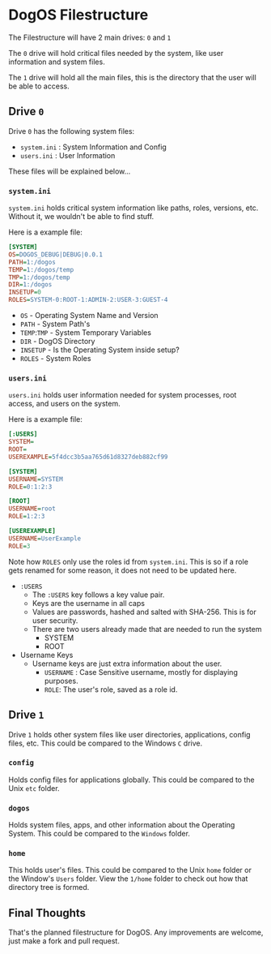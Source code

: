# DogOS Filestructure

The Filestructure will have 2 main drives: `0` and `1`

The `0` drive will hold critical files needed by the system, like user information and system files.

The `1` drive will hold all the main files, this is the directory that the user will be able to access.

## Drive `0`
Drive `0` has the following system files:
- `system.ini` : System Information and Config
- `users.ini` : User Information

These files will be explained below...

### `system.ini`
`system.ini` holds critical system information like paths, roles, versions, etc. Without it, we wouldn't be able to find stuff.

Here is a example file:
```ini
[SYSTEM]
OS=DOGOS_DEBUG|DEBUG|0.0.1
PATH=1:/dogos
TEMP=1:/dogos/temp
TMP=1:/dogos/temp
DIR=1:/dogos
INSETUP=0
ROLES=SYSTEM-0:ROOT-1:ADMIN-2:USER-3:GUEST-4
```

- `OS` - Operating System Name and Version
- `PATH` - System Path's
- `TEMP`:`TMP` - System Temporary Variables
- `DIR` - DogOS Directory
- `INSETUP` - Is the Operating System inside setup?
- `ROLES` - System Roles

### `users.ini`
`users.ini` holds user information needed for system processes, root access, and users on the system.

Here is a example file:
```ini
[:USERS]
SYSTEM=
ROOT=
USEREXAMPLE=5f4dcc3b5aa765d61d8327deb882cf99

[SYSTEM]
USERNAME=SYSTEM
ROLE=0:1:2:3

[ROOT]
USERNAME=root
ROLE=1:2:3

[USEREXAMPLE]
USERNAME=UserExample
ROLE=3
```

Note how `ROLES` only use the roles id from `system.ini`. This is so if a role gets renamed for some reason, it does not need to be updated here.

- `:USERS`
    - The `:USERS` key follows a key value pair.
    - Keys are the username in all caps
    - Values are passwords, hashed and salted with SHA-256. This is for user security.
    - There are two users already made that are needed to run the system
        - SYSTEM
        - ROOT
- Username Keys
    - Username keys are just extra information about the user.
        - `USERNAME` : Case Sensitive username, mostly for displaying purposes.
        - `ROLE`: The user's role, saved as a role id.

## Drive `1`
Drive `1` holds other system files like user directories, applications, config files, etc. This could be compared to the Windows `C` drive.

### `config`
Holds config files for applications globally. This could be compared to the Unix `etc` folder.

### `dogos`
Holds system files, apps, and other information about the Operating System. This could be compared to the `Windows` folder.

### `home`
This holds user's files. This could be compared to the Unix `home` folder or the Window's `Users` folder. View the `1/home` folder to check out how that directory tree is formed.

## Final Thoughts
That's the planned filestructure for DogOS. Any improvements are welcome, just make a fork and pull request.
